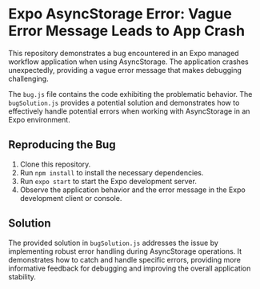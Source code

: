 # Expo AsyncStorage Error: Vague Error Message Leads to App Crash

This repository demonstrates a bug encountered in an Expo managed workflow application when using AsyncStorage. The application crashes unexpectedly, providing a vague error message that makes debugging challenging.

The `bug.js` file contains the code exhibiting the problematic behavior. The `bugSolution.js` provides a potential solution and demonstrates how to effectively handle potential errors when working with AsyncStorage in an Expo environment.

## Reproducing the Bug

1. Clone this repository.
2. Run `npm install` to install the necessary dependencies.
3. Run `expo start` to start the Expo development server.
4. Observe the application behavior and the error message in the Expo development client or console.

## Solution

The provided solution in `bugSolution.js` addresses the issue by implementing robust error handling during AsyncStorage operations.  It demonstrates how to catch and handle specific errors, providing more informative feedback for debugging and improving the overall application stability.